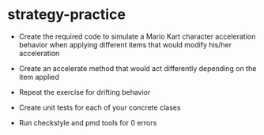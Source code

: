 # strategy-practice

* Create the required code to simulate a Mario Kart character acceleration behavior when applying different items that would modify his/her acceleration
* Create an accelerate method that would act differently depending on the item applied

* Repeat the exercise for drifting behavior 
* Create unit tests for each of your concrete clases
* Run checkstyle and pmd tools for 0 errors

